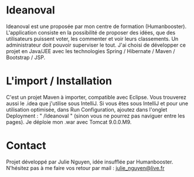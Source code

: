 # Ideanoval
Ideanoval est une proposée par mon centre de formation (Humanbooster). L'application consiste en la possibilité de proposer des idées, que des utilisateurs puissent voter, les commenter et voir leurs classements. Un administrateur doit pouvoir superviser le tout.
J'ai choisi de développer ce projet en Java/JEE avec les technologies Spring / Hibernate / Maven / Bootstrap / JSP.

# L'import / Installation
C'est un projet Maven à importer, compatible avec Eclipse. Vous trouverez aussi le .idea que j'utilise sous IntelliJ. 
Si vous êtes sous IntelliJ et pour une utilisation optimisée, dans Run Configuration, ajoutez dans l'onglet Deployment : " /Ideanoval " 
(sinon vous ne pourrez pas naviguer entre les pages).
Je déploie mon .war avec Tomcat 9.0.0.M9.

# Contact
Projet développé par Julie Nguyen, idée insufflée par Humanbooster.
N'hésitez pas à me faire vos retour par mail : julie_nguyen@live.fr
